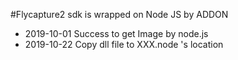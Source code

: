﻿#Flycapture2  sdk is wrapped on Node JS by ADDON

- 2019-10-01  Success to get Image by node.js <bmp format> 
- 2019-10-22  Copy dll file to XXX.node 's location


